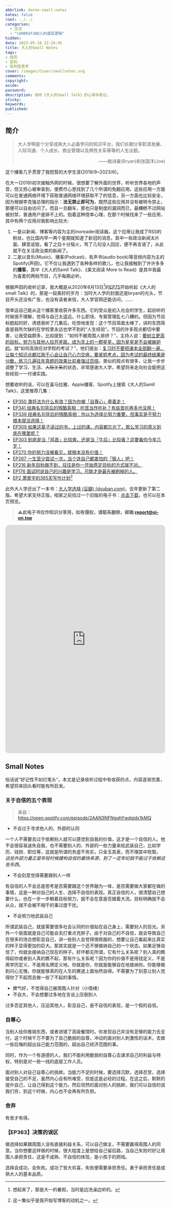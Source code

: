 ```yaml
---
abbrlink: daren-small-notes
katex: false
root: ../../
categories:
  - 生活
  - "\U0001F3AD人的底层逻辑"
hidden:
date: 2023-05-18 22:24:45
title: 大人的Small Notes
tags:
- 经历
- 安利
- 批判性思考
cover: /images/Cover/smallnotes.svg
comments:
copyright:
aside:
password:
description: 收听《大人的Small Talk》的心得与笔记。
sticky:
keywords:
published:
---
```

## 简介
> 大人学啊是个分享成熟大人必备学问的知识平台，我们长期分享职涯发展、人际沟通、个人成长、商业管理以及两性关系等等的人生议题。
> <p align="right">——姚诗豪(Bryan)和张国洋(Joe)</p>

这个播客几乎贯穿了我短暂的大学生涯(2019/9~2023/6)。

在大一(2019)初次接触外网的时候，很想要了解外面的世界，听听世界各地的声音，但又担心被审查到，便费尽心思找到了几个所谓的免翻应用。这些应用一方面可以在普通网络环境下获取普通网络环境获取不了的信息，另一方面也比较安全，因为根据李克强总理的指示：**法无禁止即可为**，既然这些应用并没有被明令禁止，那便可以自由访问了。而且一旦翻车，那也只是制度的漏洞而已，最糟糕不过网站被封禁，普通用户是排不上的。抱着这种侥幸心理，在那个时候找来了一些应用，其中有两个应用对我影响比较大:

1. 一是以新闻、博客等内容为主的inoreader阅读器。这个应用让我成了RSS的粉丝，也比国内早一两个星期就知道了新冠的消息，其中一些政治新闻太片面、肆意诋毁，看了之后十分恼火，骂了几句没人回应，便不再言语了，从此就不在关注政治类的新闻了。
2. 二是以音乐(Music)、播客(Podcast)、有声书(audio book)等音频内容为主的Spotify(声田)。它不仅让我遇到了各种各样的歌儿，也让我接触到了许许多多的**播客**，其中《大人的Samll Talk》、《美文阅读 More to Read》是其中我最为喜爱的两档节目，几乎每期必听。

根据声田的收听记录，我大概是从2020年8月13日[^1]的[EP75](https://www.ximalaya.com/sound/326547932)开始听起《大人的small Talk》的，那是一段美好的岁月：当时大人学的封面还是bryan的光头，节目开头还没有广告，也没有读者来信，大人学官网还能访问，......

很幸运自己能从这个播客里收获许多东西。它的受众是初入社会的学生，起初听的时候很不理解，觉得与自己太遥远，什么职场、专案管理乱七八糟的。但因为节目标题起的好，诱惑我听了几集后，吃惊地发现：这个节目简直太棒了，讲的东西简直是我所欠缺的在学校里永远也学不到的“人生经验”。节目的许多观点都切中要害，让我受益颇多，比如提到：“如何不被周围人排挤？”，主持人说：<u>要树立更高的目标，努力与其他人拉开差距，成为天上的一颗星星，因为星星是不会被嫉妒的</u>。就“如何高效应对学校的考试？”，他们提出：<u>复习时不要把课本全部翻一遍，让每个知识点都烂熟于心会让自己心力交瘁，要紧抓考点，因为考试的最终结果是分数，练习几遍往年真题的效果比前者强过百倍</u>。类似的观点有很多，让我一步步调整了学习、生活、~~人际关系~~的状态，非常感谢大人学，希望将来走向社会能把这些经验一一付诸实践。

想要收听的话，可以在喜马拉雅、Apple播客、Spotify上搜索《大人的Samll Talk》，这里推荐几集：
* [EP350 激将法为什么有效？因为你被「自尊心」牵着走！](https://www.ximalaya.com/sound/625793232)
* [EP341 经典名句背后的残酷真相：吃苦当作吃补？有些苦吃再多也没用！](https://www.ximalaya.com/sound/617044368)
* [EP339 经典名句背后的残酷真相：你以为选择比努力重要，但事实是不努力根本就没选择！](https://www.ximalaya.com/sound/615319018)
* [EP309 如果这辈子读过的书，上过的课，内容都忘光了，那么学习的意义到底在哪里呢？](https://www.ximalaya.com/sound/588730279)
* [EP303 到底是当「鸡首」比较爽，还是当「牛后」比较香？这要看你今年几岁！](https://www.ximalaya.com/sound/580966775)
* [EP270 你的努力没被看见，就根本没有价值！](https://www.ximalaya.com/sound/549514286)
* [EP267 一生至少尝试一次，当个连自己都害怕的「狠人」吧！](https://www.ximalaya.com/sound/546028299)
* [EP216 新年目标做不到，往往是你一开始界定目标的方式就不对。](https://www.ximalaya.com/sound/486630768)
* [EP176 面试时说自己的兴趣是学习，可能才是最先被刷掉的人。](https://www.ximalaya.com/sound/442133046)
* [EP2 萧景宇的365天写作计划](https://www.ximalaya.com/sound/155941474)[^2]

此外大人学还出了一本书：[大人学选择 (豆瓣) (douban.com)](https://book.douban.com/subject/27074721/)，去年更新了第二版。希望大家支持正版，咱家之前找过一个旧版的电子书：[点击下载](/images/20230506/大人学选择.epub)，也可以在本页预览。
>**⚠此电子书仅作知识分享用，如有侵权，请联系删除，邮箱:report@si-on.top**


<iframe style="border-radius:12px" src="https://cloud.si-on.top/zh-CN/DOCS/%E5%A4%A7%E4%BA%BA%E5%AD%A6%E9%80%89%E6%8B%A9.epub" width="100%" height="719.8" frameBorder="0" allowfullscreen="" allow="autoplay; clipboard-write; encrypted-media; fullscreen; picture-in-picture" loading="lazy"></iframe>

## Small Notes
俗话说“好记性不如烂笔头”，本文是记录收听过程中有收获的点，内容逐渐完善，希望将来回头看时能有所启发。
### 关于自信的五个表现
> 来自： https://open.spotify.com/episode/2AAN3NFNgqhYwdqjdx1kMQ

* 不会过于寻求他人的、外部的认同

一个人不需要去过于依赖别人就可以感觉到自我的价值，这才是一个自信的人。他不会很容易迷失自我，也不需要别人的、外部的一些力量来给武装自己，比如学历、钱财、职位等，这就是所谓的务虚不务实，只金玉其表，而不理其中败絮。 *这些外部力量正是年轻时候建构自信的最快来源，到了一定年纪就不能过于依赖这些东西*。
* 不会刻意觉得需要跟别人一样

有自信的人不会总是思考是否需要跟这个世界融为一体，是否需要做大家都在做的事情，这是一种对自己的人生、选择不自信的表现。真正自信的人，很清楚自己想要什么，也在一步一步朝着目标努力，就不会在意是否跟着大流。目标明确就不会从众，就不会被不相干的事过度干扰。
* 不会努力地武装自己

所谓武装自己，就是需要很多社会认同的价值贴在自己身上，需要别人的目光。另外一个层面就是自己可能会去打重点充胖子。由于对自己的不自信，就会导致自己在很多的场合想彰显自己，讲一些别人会觉得很佩服的，想要让自己看起来比真实的样子显得更加的巨大。那其实就是一个还不够接纳自己的一个状态。如果足够自信了，你就会接纳自己现在的样子。好坏都无所谓，它有什么关系呢？别人真的瞧得起你或者别人真的瞧不起，那有什么关系呢？因为你的价值不是用钱定义，不是用学历定义，不是用名牌定义地。你就是你，你就是能够自在地接纳你。你能够做到问心无愧，你就能够真的在人生的赛道上面怡然自得。不需要为了刻意让别人觉得你了不起而且做一些了不起的事情。

* 脾气好，不觉得自己被周围人针对（小情绪）
* 不自大，不会想要过多地在言谈上压倒别人

过多否定其他人，压迫其他人，彰显自己，是不自信的表现，是一个假的自信。 

### 自尊心
当别人给你推销东西，或者进错了高级餐馆时。你发现自己并没有足够的能力去支付，这个时候千万不要为了自己脆弱的自尊，冲动的面对别人刺激性的话术，去做一些后悔的超出自己能力范围的，超出自己经济范围的事。

同时，作为一个有道德的人，我们不能利用脆弱的自尊心去谋求自己的利益与特权，特别是对一些一线的底层工作人员。

面对别人对自己自尊心的挑衅。当能力不足的时候，要选择沉默，选择忍受，选择接受自己的不足，虽然内心会有所难受，但是这是必经的过程。在这之后，默默的提升自己，让自己得到这个能力。然后坦然的面对别人的挑衅，我们可以自信的说我们穷，到这个时候，内心也不会再有所负担。

### 舍弃
有舍才有得。

### 【EP363】决策的误区
做选择如果跟周围人没有直接利益关系，可以自己做主，不需要赢得周围人的同意。当你想要这样做的时候，很大程度上是想给自己留后路，当自己失败时好让周围人承担责任，这是不成熟、不自信的体现，是小孩子的把戏。

选择会成功，会失败。成功了皆大欢喜，失败便需要承担责任。勇于承担责任是成熟大人的基本品质。



[^1]: 想起来了，那是大一的暑假，当时是边洗澡边听的。
[^2]: 这一集似乎是我开始写博客的动机之一。